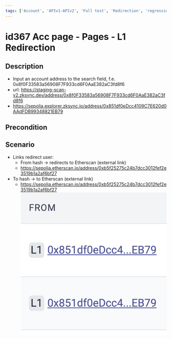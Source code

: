 ```yaml
---
tags: ['Account', 'APIv1-APIv2', 'Full test', 'Redirection', 'regression', 'Automated']
---
```


# id367 Acc page - Pages - L1 Redirection

## Description
  - Input an account address to the search field, f.e. 0x8f0F33583a56908F7F933cd6F0AaE382aC3fd8f6
  - url: https://staging-scan-v2.zksync.dev/address/0x8f0F33583a56908F7F933cd6F0AaE382aC3fd8f6
  - https://sepolia.explorer.zksync.io/address/0x851df0eDcc4109C7E620d0AAdFDB99348821EB79

## Precondition


## Scenario
- Links redirect user:
    - From hash -\> redirects to Etherscan (external link)
    - https://sepolia.etherscan.io/address/0xb5f25275c24b7dcc3012fef2e3519b1a2af6bf27
- To hash -\> to Etherscan (external link)
    - https://sepolia.etherscan.io/address/0xb5f25275c24b7dcc3012fef2e3519b1a2af6bf27
      ![Screenshot](../../../../static/img/Pages/AccountsPage/id367_1.png)